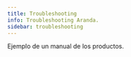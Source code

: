 ```yaml
---
title: Troubleshooting
info: Troubleshooting Aranda.
sidebar: troubleshooting
---
```


Ejemplo de un manual de los productos.
